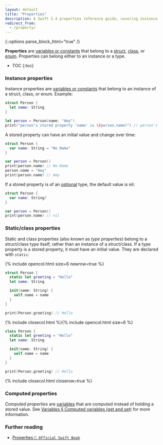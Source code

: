 ```yaml
---
layout: default
title: "Properties"
description: A Swift 5.4 properties reference guide, covering instance properties, static/class properties, and computed properties.
redirect_from: 
  - /property/
---
```

{::options parse_block_html="true" /}

**Properties** are [variables or constants](/variables) that belong to a [struct](/structs-and-classes), [class](/structs-and-classes), or [enum](/enums). Properties can belong either to an instance or a type.

* TOC
{:toc}

### Instance properties

Instance properties are [variables or constants](/variables) that belong to an instance of a struct, class, or enum. Example:

```swift
struct Person {
  let name: String
}

let person = Person(name: "Amy")
print("person's stored property 'name' is \(person.name)") // person's stored property 'name' is Amy
```

A stored property can have an initial value and change over time:

```swift
struct Person {
  var name: String = "No Name"
}

var person = Person()
print(person.name) // No Name
person.name = "Amy"
print(person.name) // Amy
```

If a stored property is of an [optional](/optionals) type, the default value is nil:

```swift
struct Person {
  var name: String?
}

var person = Person()
print(person.name) // nil
```

### Static/class properties

Static and class properties (also known as _type properties_) belong to a struct/class type itself, rather than an instance of a struct/class. If a type property is a stored property, it must have an initial value. They are declared with `static`:

{% include opencol.html size=6 newrow=true %}

```swift
struct Person {
  static let greeting = "Hello"
  let name: String

  init(name: String) {
    self.name = name
  }
}

print(Person.greeting) // Hello
```

{% include closecol.html %}{% include opencol.html size=6 %}

```swift
class Person {
  static let greeting = "Hello"
  let name: String

  init(name: String) {
    self.name = name
  }
}

print(Person.greeting) // Hello
```

{% include closecol.html closerow=true %}

### Computed properties

_Computed properties_ are [variables](/variables) that are computed instead of holding a stored value. See [Variables § Computed variables (get and set)](/variables/#computed-variables-get-and-set) for more information.

### Further reading

* [Properties `📖 Official Swift Book`](https://docs.swift.org/swift-book/LanguageGuide/Properties.html)
